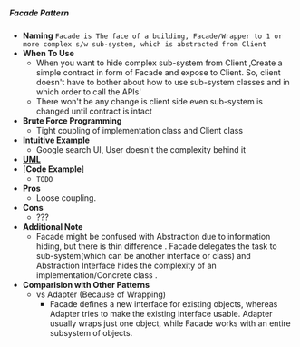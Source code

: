 ##### Facade Pattern
- **Naming** `Facade is The face of a building, Facade/Wrapper to 1 or more complex s/w sub-system, which is abstracted from Client`
- **When To Use**
    - When you want to hide complex sub-system from Client ,Create a simple contract in form of Facade and expose to Client.
    So, client doesn't have to bother about how to use sub-system classes and in which order to call the APIs'
    - There won't be any change is client side even sub-system is changed until contract is intact
- **Brute Force Programming**
    - Tight coupling of implementation class and Client class
- **Intuitive Example**
    - Google search UI, User doesn't the complexity behind it 
- [**UML**](UML.puml)
- [**Code Example**]
    - `TODO`
- **Pros**
    - Loose coupling.
- **Cons**
    - ???
- **Additional Note**
    - Facade might be confused with Abstraction due to information hiding, but there is thin difference . Facade delegates the task to sub-system(which can be another interface or class) and Abstraction Interface hides the complexity of an implementation/Concrete class .
- **Comparision with Other Patterns**
    - vs Adapter (Because of Wrapping)
        - Facade defines a new interface for existing objects, whereas Adapter tries to make the existing interface usable. Adapter usually wraps just one object, while Facade works with an entire subsystem of objects.